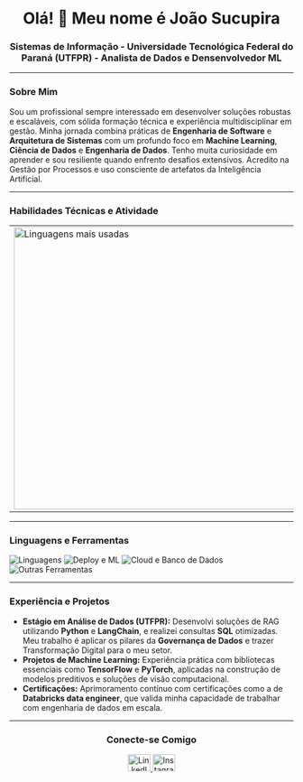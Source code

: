 <div align="center">
  <h1>Olá! 👋 Meu nome é João Sucupira</h1>
  <h3>Sistemas de Informação - Universidade Tecnológica Federal do Paraná (UTFPR) - Analista de Dados e Densenvolvedor ML</h3>
</div>

---

### Sobre Mim

Sou um profissional sempre interessado em desenvolver soluções robustas e escaláveis, com sólida formação técnica e experiência multidisciplinar em gestão. Minha jornada combina práticas de **Engenharia de Software** e **Arquitetura de Sistemas** com um profundo foco em **Machine Learning**, **Ciência de Dados** e **Engenharia de Dados**. Tenho muita curiosidade em aprender e sou resiliente quando enfrento desafios extensivos. Acredito na Gestão por Processos e uso consciente de artefatos da Inteligência Artificial.

---

### Habilidades Técnicas e Atividade

<div align="center">
  <table>
    <tr>
      <td>
        <img src="https://streak-stats.demolab.com/?user=joaosucupira&theme=dark" alt="Linguagens mais usadas" width="500"/>
      </td>
      <td>
        <img src="https://github-profile-summary-cards.vercel.app/api/cards/most-commit-language?username=joaosucupira&theme=github_dark" alt="Gráfico de Habilidades" width="500"/>
      </td>
    </tr>
  </table>
</div>

---

### Linguagens e Ferramentas

![Linguagens](https://skillicons.dev/icons?i=python,js,java,cpp)
![Deploy e ML](https://skillicons.dev/icons?i=tensorflow,pytorch,docker,kubernetes)
![Cloud e Banco de Dados](https://skillicons.dev/icons?i=aws,gcp,azure,postgres)
![Outras Ferramentas](https://skillicons.dev/icons?i=postman,graphql,figma,photoshop)

---

### Experiência e Projetos

* **Estágio em Análise de Dados (UTFPR):** Desenvolvi soluções de RAG utilizando **Python** e **LangChain**, e realizei consultas **SQL** otimizadas. Meu trabalho é aplicar os pilares da **Governança de Dados** e trazer Transformação Digital para o meu setor.
* **Projetos de Machine Learning:** Experiência prática com bibliotecas essenciais como **TensorFlow** e **PyTorch**, aplicadas na construção de modelos preditivos e soluções de visão computacional.
* **Certificações:** Aprimoramento contínuo com certificações como a de **Databricks data engineer**, que valida minha capacidade de trabalhar com engenharia de dados em escala.

---

<h3 align="center">Conecte-se Comigo</h3>

<p align="center">
  <a href="https://www.linkedin.com/in/jo%C3%A3o-sucupira-746954236/" target="_blank">
    <img src="https://raw.githubusercontent.com/rahuldkjain/github-profile-readme-generator/master/src/images/icons/Social/linked-in-alt.svg" alt="LinkedIn" height="30" width="40" />
  </a>
  <a href="https://instagram.com/jota_ate" target="_blank">
    <img src="https://raw.githubusercontent.com/rahuldkjain/github-profile-readme-generator/master/src/images/icons/Social/instagram.svg" alt="Instagram" height="30" width="40" />
  </a>
</p>